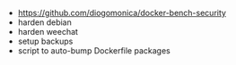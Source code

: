 * https://github.com/diogomonica/docker-bench-security
* harden debian
* harden weechat
* setup backups
* script to auto-bump Dockerfile packages
